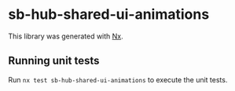 # sb-hub-shared-ui-animations

This library was generated with [Nx](https://nx.dev).

## Running unit tests

Run `nx test sb-hub-shared-ui-animations` to execute the unit tests.
